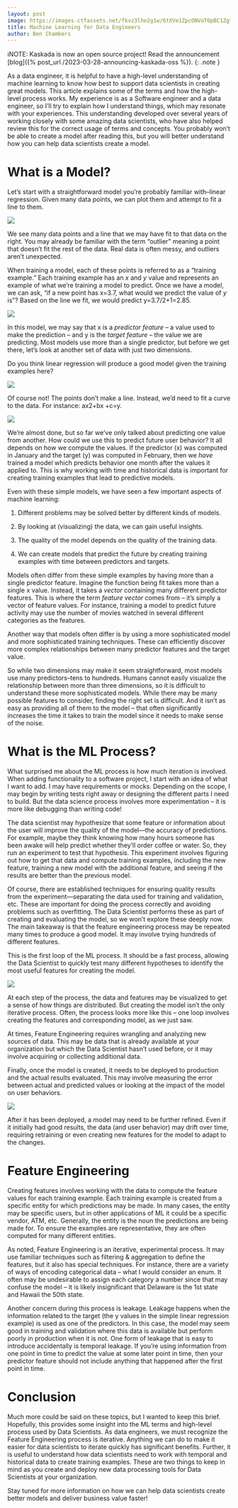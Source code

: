 ```yaml
---
layout: post
image: https://images.ctfassets.net/fkvz3lhe2g1w/6tXVe1ZpcONVoTOpBC1Zgt/fb5bac0a88ab77452ea9506e57094995/Screenshot_2022-12-06_at_12.15.47_PM.png?w=2880
title: Machine Learning for Data Engineers
author: Ben Chambers
---
```


ℹ️NOTE: Kaskada is now an open source project! Read the announcement [blog]({% post_url /2023-03-28-announcing-kaskada-oss %}).
{: .note }

As a data engineer, it is helpful to have a high-level understanding of machine learning to know how best to support data scientists in creating great models. This article explains some of the terms and how the high-level process works. My experience is as a Software engineer and a data engineer, so I’ll try to explain how I understand things, which may resonate with your experiences. This understanding developed over several years of working closely with some amazing data scientists, who have also helped review this for the correct usage of terms and concepts. You probably won’t be able to create a model after reading this, but you will better understand how you can help data scientists create a model.

# What is a Model?

Let’s start with a straightforward model you’re probably familiar with–linear regression. Given many data points, we can plot them and attempt to fit a line to them.

![](https://images.ctfassets.net/fkvz3lhe2g1w/2azHCRRSVcgDgoxiENImw7/0fe794d4244944a21c6840554855b876/Screen_Shot_2022-06-07_at_3.10.24_PM.png)

We see many data points and a line that we may have fit to that data on the right. You may already be familiar with the term “outlier” meaning a point that doesn’t fit the rest of the data. Real data is often messy, and outliers aren’t unexpected.

When training a model, each of these points is referred to as a “training example.” Each training example has an  _x_  and  _y_  value and represents an example of what we’re training a model to predict. Once we have a model, we can ask, “if a new point has x=3.7, what would we predict the value of  _y_  is”? Based on the line we fit, we would predict y=3.7/2+1=2.85.

![](https://images.ctfassets.net/fkvz3lhe2g1w/F2COX3G8ULan0vm9HujKM/ea885f3f0a2b028b506e1e5a75aff29c/Screen_Shot_2022-05-25_at_9.42.51_AM.png)

In this model, we may say that x is a  _predictor feature_ – a value used to make the prediction – and y is the  _target feature_  – the value we are predicting. Most models use more than a single predictor, but before we get there, let’s look at another set of data with just two dimensions.

Do you think linear regression will produce a good model given the training examples here?

![](https://images.ctfassets.net/fkvz3lhe2g1w/6pB5vKvjdb3RVYadbtvuvN/15a95cd67d6d228023136a13bc206a23/Screen_Shot_2022-06-08_at_4.52.33_PM.png)

Of course not! The points don’t make a line. Instead, we’d need to fit a curve to the data. For instance: ax2+bx +c=y.

![](https://images.ctfassets.net/fkvz3lhe2g1w/5rXhJrEgkDDFTJHFXu2tx6/cc348c3efebdbd808bfe5f69559de4fd/Screen_Shot_2022-06-08_at_4.45.54_PM.png)

We’re almost done, but so far we’ve only talked about predicting one value from another. How could we use this to predict future user behavior? It all depends on how we compute the values. If the predictor (x) was computed in January and the target (y) was computed in February, then we  _have_  trained a model which predicts behavior one month after the values it applied to. This is why working with time and historical data is important for creating training examples that lead to predictive models.

Even with these simple models, we have seen a few important aspects of machine learning:

1.  Different problems may be solved better by different kinds of models.

2.  By looking at (visualizing) the data, we can gain useful insights.

3.  The quality of the model depends on the quality of the training data.

4.  We can create models that predict the future by creating training examples with time between predictors and targets.


Models often differ from these simple examples by having more than a single predictor feature. Imagine the function being fit takes more than a single x value. Instead, it takes a  _vector_  containing many different predictor features. This is where the term  _feature vector_  comes from – it’s simply a vector of feature values. For instance, training a model to predict future activity may use the number of movies watched in several different categories as the features.

Another way that models often differ is by using a more sophisticated model and more sophisticated training techniques. These can efficiently discover more complex relationships between many predictor features and the target value.

So while two dimensions may make it seem straightforward, most models use many predictors–tens to hundreds. Humans cannot easily visualize the relationship between more than three dimensions, so it is difficult to understand these more sophisticated models. While there may be many possible features to consider, finding the right set is difficult. And it isn’t as easy as providing all of them to the model – that often significantly increases the time it takes to train the model since it needs to make sense of the noise.

# What is the ML Process?

What surprised me about the ML process is how much iteration is involved. When adding functionality to a software project, I start with an idea of what I want to add. I may have requirements or mocks. Depending on the scope, I may begin by writing tests right away or designing the different parts I need to build. But the data science process involves more experimentation – it is more like debugging than writing code!

The data scientist may hypothesize that some feature or information about the user will improve the quality of the model—the accuracy of predictions. For example, maybe they think knowing how many hours someone has been awake will help predict whether they’ll order coffee or water. So, they run an experiment to test that hypothesis. This experiment involves figuring out how to get that data and compute training examples, including the new feature, training a new model with the additional feature, and seeing if the results are better than the previous model.

Of course, there are established techniques for ensuring quality results from the experiment—separating the data used for training and validation, etc. These are important for doing the process correctly and avoiding problems such as overfitting. The Data Scientist performs these as part of creating and evaluating the model, so we won’t explore these deeply now. The main takeaway is that the feature engineering process may be repeated many times to produce a good model. It may involve trying hundreds of different features.

This is the first loop of the ML process. It should be a fast process, allowing the Data Scientist to quickly test many different hypotheses to identify the most useful features for creating the model.

![](https://images.ctfassets.net/fkvz3lhe2g1w/3372Pn5nrxQbeyTOtHBMLM/d97297f5c803b2837a9f24258a1f81af/Screen_Shot_2022-06-07_at_3.15.08_PM.png)

At each step of the process, the data and features may be visualized to get a sense of how things are distributed. But creating the model isn’t the only iterative process. Often, the process looks more like this – one loop involves creating the features and corresponding model, as we just saw.

At times, Feature Engineering requires wrangling and analyzing new sources of data. This may be data that is already available at your organization but which the Data Scientist hasn’t used before, or it may involve acquiring or collecting additional data.

Finally, once the model is created, it needs to be deployed to production and the actual results evaluated. This may involve measuring the error between actual and predicted values or looking at the impact of the model on user behaviors.

![](https://images.ctfassets.net/fkvz3lhe2g1w/35sZLNaqfVnsJyMVEgzaV1/b04d80913cf693731ffec9da8f9ce156/Screen_Shot_2022-06-07_at_3.03.53_PM.png)

After it has been deployed, a model may need to be further refined. Even if it initially had good results, the data (and user behavior) may drift over time, requiring retraining or even creating new features for the model to adapt to the changes.

# Feature Engineering

Creating features involves working with the data to compute the feature values for each training example. Each training example is created from a specific entity for which predictions may be made. In many cases, the entity may be specific users, but in other applications of ML it could be a specific vendor, ATM, etc. Generally, the entity is the noun the predictions are being made for. To ensure the examples are representative, they are often computed for many different entities.

As noted, Feature Engineering is an iterative, experimental process. It may use familiar techniques such as filtering & aggregation to define the features, but it also has special techniques. For instance, there are a variety of ways of encoding categorical data – what I would consider an enum. It often may be undesirable to assign each category a number since that may confuse the model – it is likely insignificant that Delaware is the 1st state and Hawaii the 50th state.

Another concern during this process is leakage. Leakage happens when the information related to the target (the y values in the simple linear regression example) is used as one of the predictors. In this case, the model may seem good in training and validation where this data is available but perform poorly in production when it is not. One form of leakage that is easy to introduce accidentally is temporal leakage. If you’re using information from one point in time to predict the value at some later point in time, then your predictor feature should not include anything that happened after the first point in time.

# Conclusion

Much more could be said on these topics, but I wanted to keep this brief. Hopefully, this provides some insight into the ML terms and high-level process used by Data Scientists. As data engineers, we must recognize the Feature Engineering process is iterative. Anything we can do to make it easier for data scientists to iterate quickly has significant benefits. Further, it is useful to understand how data scientists need to work with temporal and historical data to create training examples. These are two things to keep in mind as you create and deploy new data processing tools for Data Scientists at your organization.

Stay tuned for more information on how we can help data scientists create better models and deliver business value faster!